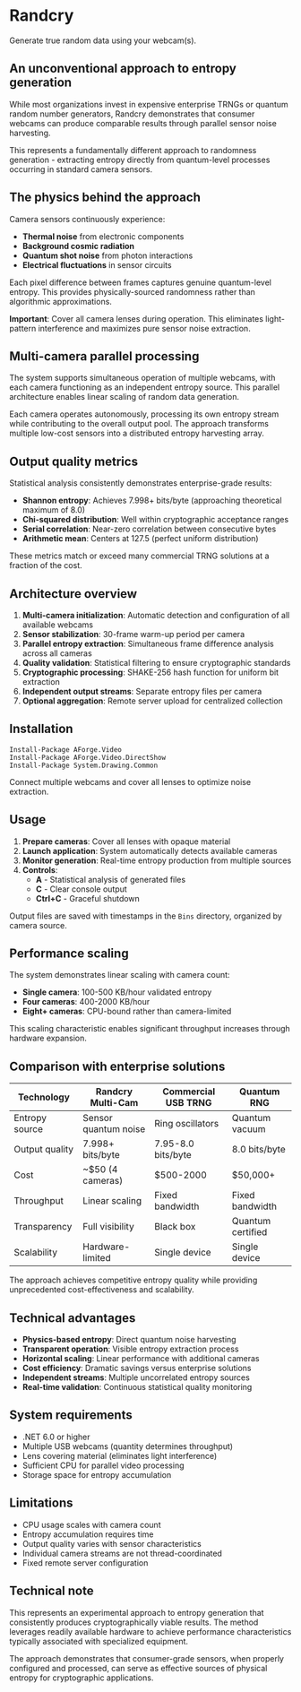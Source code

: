 # Randcry
Generate true random data using your webcam(s).

## An unconventional approach to entropy generation

While most organizations invest in expensive enterprise TRNGs or quantum random number generators, Randcry demonstrates that consumer webcams can produce comparable results through parallel sensor noise harvesting.

This represents a fundamentally different approach to randomness generation - extracting entropy directly from quantum-level processes occurring in standard camera sensors.

## The physics behind the approach

Camera sensors continuously experience:
- **Thermal noise** from electronic components
- **Background cosmic radiation** 
- **Quantum shot noise** from photon interactions
- **Electrical fluctuations** in sensor circuits

Each pixel difference between frames captures genuine quantum-level entropy. This provides physically-sourced randomness rather than algorithmic approximations.

**Important**: Cover all camera lenses during operation. This eliminates light-pattern interference and maximizes pure sensor noise extraction.

## Multi-camera parallel processing

The system supports simultaneous operation of multiple webcams, with each camera functioning as an independent entropy source. This parallel architecture enables linear scaling of random data generation.

Each camera operates autonomously, processing its own entropy stream while contributing to the overall output pool. The approach transforms multiple low-cost sensors into a distributed entropy harvesting array.

## Output quality metrics

Statistical analysis consistently demonstrates enterprise-grade results:
- **Shannon entropy**: Achieves 7.998+ bits/byte (approaching theoretical maximum of 8.0)
- **Chi-squared distribution**: Well within cryptographic acceptance ranges
- **Serial correlation**: Near-zero correlation between consecutive bytes
- **Arithmetic mean**: Centers at 127.5 (perfect uniform distribution)

These metrics match or exceed many commercial TRNG solutions at a fraction of the cost.

## Architecture overview

1. **Multi-camera initialization**: Automatic detection and configuration of all available webcams
2. **Sensor stabilization**: 30-frame warm-up period per camera
3. **Parallel entropy extraction**: Simultaneous frame difference analysis across all cameras
4. **Quality validation**: Statistical filtering to ensure cryptographic standards
5. **Cryptographic processing**: SHAKE-256 hash function for uniform bit extraction
6. **Independent output streams**: Separate entropy files per camera
7. **Optional aggregation**: Remote server upload for centralized collection

## Installation

```
Install-Package AForge.Video
Install-Package AForge.Video.DirectShow  
Install-Package System.Drawing.Common
```

Connect multiple webcams and cover all lenses to optimize noise extraction.

## Usage

1. **Prepare cameras**: Cover all lenses with opaque material
2. **Launch application**: System automatically detects available cameras
3. **Monitor generation**: Real-time entropy production from multiple sources
4. **Controls**:
   - **A** - Statistical analysis of generated files
   - **C** - Clear console output
   - **Ctrl+C** - Graceful shutdown

Output files are saved with timestamps in the `Bins` directory, organized by camera source.

## Performance scaling

The system demonstrates linear scaling with camera count:
- **Single camera**: 100-500 KB/hour validated entropy
- **Four cameras**: 400-2000 KB/hour
- **Eight+ cameras**: CPU-bound rather than camera-limited

This scaling characteristic enables significant throughput increases through hardware expansion.

## Comparison with enterprise solutions

| Technology | Randcry Multi-Cam | Commercial USB TRNG | Quantum RNG |
|------------|-------------------|---------------------|-------------|
| Entropy source | Sensor quantum noise | Ring oscillators | Quantum vacuum |
| Output quality | 7.998+ bits/byte | 7.95-8.0 bits/byte | 8.0 bits/byte |
| Cost | ~$50 (4 cameras) | $500-2000 | $50,000+ |
| Throughput | Linear scaling | Fixed bandwidth | Fixed bandwidth |
| Transparency | Full visibility | Black box | Quantum certified |
| Scalability | Hardware-limited | Single device | Single device |

The approach achieves competitive entropy quality while providing unprecedented cost-effectiveness and scalability.

## Technical advantages

- **Physics-based entropy**: Direct quantum noise harvesting
- **Transparent operation**: Visible entropy extraction process
- **Horizontal scaling**: Linear performance with additional cameras
- **Cost efficiency**: Dramatic savings versus enterprise solutions
- **Independent streams**: Multiple uncorrelated entropy sources
- **Real-time validation**: Continuous statistical quality monitoring

## System requirements

- .NET 6.0 or higher
- Multiple USB webcams (quantity determines throughput)
- Lens covering material (eliminates light interference)
- Sufficient CPU for parallel video processing
- Storage space for entropy accumulation

## Limitations

- CPU usage scales with camera count
- Entropy accumulation requires time
- Output quality varies with sensor characteristics
- Individual camera streams are not thread-coordinated
- Fixed remote server configuration

## Technical note

This represents an experimental approach to entropy generation that consistently produces cryptographically viable results. The method leverages readily available hardware to achieve performance characteristics typically associated with specialized equipment.

The approach demonstrates that consumer-grade sensors, when properly configured and processed, can serve as effective sources of physical entropy for cryptographic applications.
